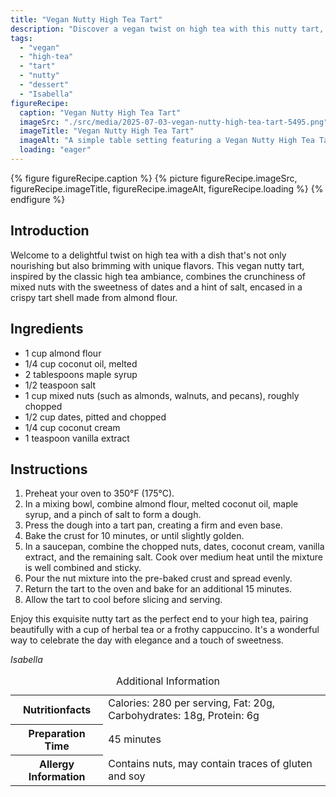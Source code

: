 ```yaml
---
title: "Vegan Nutty High Tea Tart"
description: "Discover a vegan twist on high tea with this nutty tart, blending crunchy nuts, sweet dates, and a crispy almond flour crust. Perfect for a sophisticated sweet treat."
tags:
  - "vegan"
  - "high-tea"
  - "tart"
  - "nutty"
  - "dessert"
  - "Isabella"
figureRecipe: 
  caption: "Vegan Nutty High Tea Tart"
  imageSrc: "./src/media/2025-07-03-vegan-nutty-high-tea-tart-5495.png"
  imageTitle: "Vegan Nutty High Tea Tart"
  imageAlt: "A simple table setting featuring a Vegan Nutty High Tea Tart on a ceramic plate, with a cup of herbal tea and a frothy cappuccino, under natural light."
  loading: "eager"
---
```


{% figure figureRecipe.caption %}
{% picture figureRecipe.imageSrc, figureRecipe.imageTitle, figureRecipe.imageAlt, figureRecipe.loading %}
{% endfigure %}

## Introduction

Welcome to a delightful twist on high tea with a dish that's not only nourishing but also brimming with unique flavors. This vegan nutty tart, inspired by the classic high tea ambiance, combines the crunchiness of mixed nuts with the sweetness of dates and a hint of salt, encased in a crispy tart shell made from almond flour.

## Ingredients

- 1 cup almond flour
- 1/4 cup coconut oil, melted
- 2 tablespoons maple syrup
- 1/2 teaspoon salt
- 1 cup mixed nuts (such as almonds, walnuts, and pecans), roughly chopped
- 1/2 cup dates, pitted and chopped
- 1/4 cup coconut cream
- 1 teaspoon vanilla extract

## Instructions

1. Preheat your oven to 350°F (175°C).
2. In a mixing bowl, combine almond flour, melted coconut oil, maple syrup, and a pinch of salt to form a dough.
3. Press the dough into a tart pan, creating a firm and even base.
4. Bake the crust for 10 minutes, or until slightly golden.
5. In a saucepan, combine the chopped nuts, dates, coconut cream, vanilla extract, and the remaining salt. Cook over medium heat until the mixture is well combined and sticky.
6. Pour the nut mixture into the pre-baked crust and spread evenly.
7. Return the tart to the oven and bake for an additional 15 minutes.
8. Allow the tart to cool before slicing and serving.

Enjoy this exquisite nutty tart as the perfect end to your high tea, pairing beautifully with a cup of herbal tea or a frothy cappuccino. It's a wonderful way to celebrate the day with elegance and a touch of sweetness.

*Isabella*

<table><caption class='sr-only'>Additional Information</caption><tr><th>Nutritionfacts</th><td>Calories: 280 per serving, Fat: 20g, Carbohydrates: 18g, Protein: 6g&nbsp;</td></tr><tr><th>Preparation Time</th><td>45 minutes&nbsp;</td></tr><tr><th>Allergy Information</th><td>Contains nuts, may contain traces of gluten and soy&nbsp;</td></tr></table>

